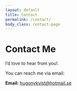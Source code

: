 ```yaml
---
layout: default
title: Contact
permalink: /contact/
body_class: contact-page
---
```


# Contact Me

<div class="contact-container fade-in">
  <p>I’d love to hear from you!.</p>
  <p>You can reach me via email:</p>

  <!-- Mailto Link -->
  <p>
    <strong>Email:</strong> 
    <a href="mailto:yourname@example.com?subject=Hello%20from%20the%20Website">
      hugonykvist@hotmail.se
    </a>
  </p>

  <!-- Alternatively, you can embed a small mailto-based form if you want a "click to open email draft." 
       But typically, a simple mailto link is enough for minimalistic setups. -->
</div>
